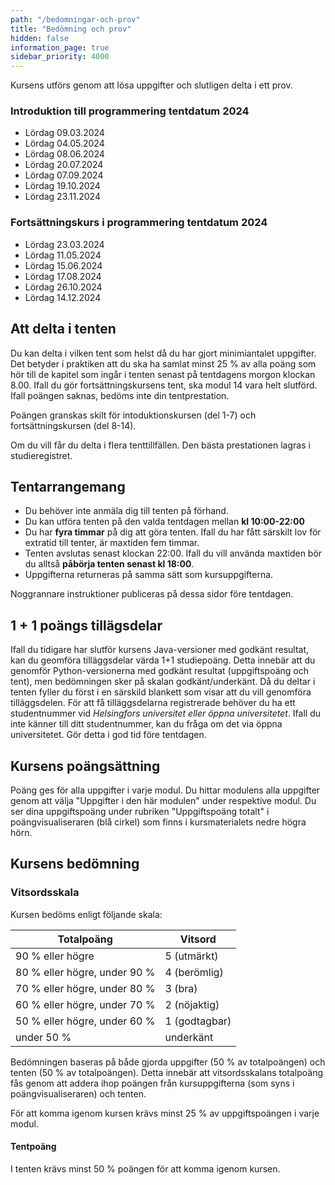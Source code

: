```yaml
---
path: "/bedomningar-och-prov"
title: "Bedömning och prov"
hidden: false
information_page: true
sidebar_priority: 4000
---
```


Kursens utförs genom att lösa uppgifter och slutligen delta i ett prov.

### Introduktion till programmering tentdatum 2024

* Lördag 09.03.2024
* Lördag 04.05.2024
* Lördag 08.06.2024
* Lördag 20.07.2024
* Lördag 07.09.2024
* Lördag 19.10.2024
* Lördag 23.11.2024

### Fortsättningskurs i programmering tentdatum 2024

* Lördag 23.03.2024
* Lördag 11.05.2024
* Lördag 15.06.2024
* Lördag 17.08.2024
* Lördag 26.10.2024
* Lördag 14.12.2024


## Att delta i tenten

Du kan delta i vilken tent som helst då du har gjort minimiantalet uppgifter. Det betyder i praktiken att du ska ha samlat minst 25 % av alla poäng som hör till de kapitel som ingår i tenten senast på tentdagens morgon klockan 8.00. Ifall du gör fortsättningskursens tent, ska modul 14 vara helt slutförd. Ifall poängen saknas, bedöms inte din tentprestation.

Poängen granskas skilt för intoduktionskursen (del 1-7) och fortsättningskursen (del 8-14).

Om du vill får du delta i flera tenttillfällen. Den bästa prestationen lagras i studieregistret. 

## Tentarrangemang

* Du behöver inte anmäla dig till tenten på förhand.
* Du kan utföra tenten på den valda tentdagen mellan **kl 10:00-22:00**
* Du har **fyra timmar** på dig att göra tenten. Ifall du har fått särskilt lov för extratid till tenter, är maxtiden fem timmar.
* Tenten avslutas senast klockan 22:00. Ifall du vill använda maxtiden bör du alltså **påbörja tenten senast kl 18:00**.
* Uppgifterna returneras på samma sätt som kursuppgifterna.

Noggrannare instruktioner publiceras på dessa sidor före tentdagen.

## 1 + 1 poängs tillägsdelar

Ifall du tidigare har slutför kursens Java-versioner med godkänt resultat, kan du geomföra tilläggsdelar värda 1+1 studiepoäng. Detta innebär att du genomför Python-versionerna med godkänt resultat (uppgiftspoäng och tent), men bedömningen sker på skalan godkänt/underkänt. Då du deltar i tenten fyller du först i en särskild blankett som visar att du vill genomföra tilläggsdelen. För att få tilläggsdelarna registrerade behöver du ha ett studentnummer vid *Helsingfors universitet eller öppna universitetet*. Ifall du inte känner till ditt studentnummer, kan du fråga om det via öppna universitetet. Gör detta i god tid före tentdagen.

## Kursens poängsättning

Poäng ges för alla uppgifter i varje modul. Du hittar modulens alla uppgifter genom att välja "Uppgifter i den här modulen" under respektive modul. Du ser dina uppgiftspoäng under rubriken "Uppgiftspoäng totalt" i poängvisualiseraren (blå cirkel) som finns i kursmaterialets nedre högra hörn. 

## Kursens bedömning

### Vitsordsskala

Kursen bedöms enligt följande skala:

<table>
    <thead>
    <tr>
        <th>Totalpoäng</th>
        <th>Vitsord</th>
    </tr>
    </thead>
    <tbody>
    <tr>
        <td>90 % eller högre</td>
        <td>5 (utmärkt)</td>
    </tr>
    <tr>
        <td>80 % eller högre, under 90 %</td>
        <td>4 (berömlig)</td>
    </tr>
    <tr>
        <td>70 % eller högre, under 80 %</td>
        <td>3 (bra)</td>
    </tr>
    <tr>
        <td>60 % eller högre, under 70 %</td>
        <td>2 (nöjaktig)</td>
    </tr>
    <tr>
        <td>50 % eller högre, under 60 %</td>
        <td>1 (godtagbar)</td>
    </tr>
    <tr>
        <td>under 50 %</td>
        <td>underkänt</td>
    </tr>
    </tbody>
</table>

Bedömningen baseras på både gjorda uppgifter (50 % av totalpoängen) och tenten (50 % av totalpoängen). Detta innebär att vitsordsskalans totalpoäng fås genom att addera ihop poängen från kursuppgifterna (som syns i poängvisualiseraren) och tenten.

För att komma igenom kursen krävs minst 25 % av uppgiftspoängen i varje modul.

#### Tentpoäng

I tenten krävs minst 50 % poängen för att komma igenom kursen. 
